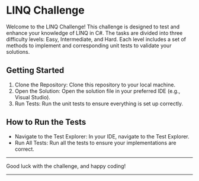 # LINQ Challenge

Welcome to the LINQ Challenge! This challenge is designed to test and enhance your knowledge of LINQ in C#. The tasks are divided into three difficulty levels: Easy, Intermediate, and Hard. Each level includes a set of methods to implement and corresponding unit tests to validate your solutions.

## Getting Started

1. Clone the Repository: Clone this repository to your local machine.
2. Open the Solution: Open the solution file in your preferred IDE (e.g., Visual Studio).
3. Run Tests: Run the unit tests to ensure everything is set up correctly.


## How to Run the Tests

* Navigate to the Test Explorer: In your IDE, navigate to the Test Explorer.
* Run All Tests: Run all the tests to ensure your implementations are correct.

---

Good luck with the challenge, and happy coding!

---